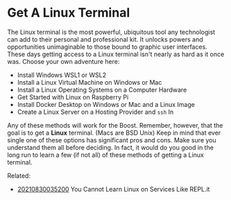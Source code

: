 # Get A Linux Terminal

The Linux terminal is the most powerful, ubiquitous tool any
technologist can add to their personal and professional kit. It unlocks
powers and opportunities unimaginable to those bound to graphic user
interfaces. These days getting access to a Linux terminal isn't nearly
as hard as it once was. Choose your own adventure here:

* Install Windows WSL1 or WSL2
* Install a Linux Virtual Machine on Windows or Mac
* Install a Linux Operating Systems on a Computer Hardware
* Get Started with Linux on Raspberry Pi
* Install Docker Desktop on Windows or Mac and a Linux Image
* Create a Linux Server on a Hosting Provider and `ssh` In

Any of these methods will work for the Boost. Remember, however, that
the goal is to get a **Linux** terminal. (Macs are BSD Unix) Keep in
mind that ever single one of these options has significant pros and
cons. Make sure you understand them all before deciding. In fact, it
would do you good in the long run to learn a few (if not all) of these
methods of getting a Linux terminal.

Related:

* [20210830035200](/20210830035200/) You Cannot Learn Linux on Services Like REPL.it

